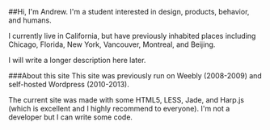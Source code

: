 <!---###My leaf, your leaf
The header of this site is by California artist, Michael Martin. All other work is by me.-->

##Hi, I'm Andrew.
I'm a student interested in design, products, behavior, and humans.

I currently live in California, but have previously inhabited places including Chicago, Florida, New York, Vancouver, Montreal, and Beijing.

I will write a longer description here later.


###About this site
This site was previously run on Weebly (2008-2009) and self-hosted Wordpress (2010-2013).

The current site was made with some HTML5, LESS, Jade, and Harp.js (which is excellent and I highly recommend to everyone). I'm not a developer but I can write some code.


